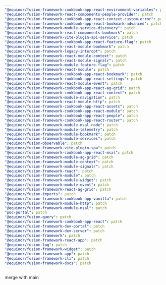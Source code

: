 ```yaml
---
"@equinor/fusion-framework-cookbook-app-react-environment-variables": patch
"@equinor/fusion-framework-react-components-people-provider": patch
"@equinor/fusion-framework-cookbook-app-react-context-custom-error": patch
"@equinor/fusion-framework-cookbook-app-react-bookmark-advanced": patch
"@equinor/fusion-framework-module-service-discovery": patch
"@equinor/fusion-framework-react-components-bookmark": patch
"@equinor/fusion-framework-vite-plugin-api-service": patch
"@equinor/fusion-framework-cookbook-app-react-feature-flag": patch
"@equinor/fusion-framework-react-module-bookmark": patch
"@equinor/fusion-framework-legacy-interopt": patch
"@equinor/fusion-framework-react-module-context": patch
"@equinor/fusion-framework-react-module-signalr": patch
"@equinor/fusion-framework-module-feature-flag": patch
"@equinor/fusion-framework-react-module": patch
"@equinor/fusion-framework-cookbook-app-react-bookmark": patch
"@equinor/fusion-framework-cookbook-app-react-settings": patch
"@equinor/fusion-framework-react-module-event": patch
"@equinor/fusion-framework-cookbook-app-react-ag-grid": patch
"@equinor/fusion-framework-cookbook-app-react-context": patch
"@equinor/fusion-framework-module-navigation": patch
"@equinor/fusion-framework-react-module-http": patch
"@equinor/fusion-framework-cookbook-app-react-assets": patch
"@equinor/fusion-framework-cookbook-app-react-module": patch
"@equinor/fusion-framework-cookbook-app-react-people": patch
"@equinor/fusion-framework-cookbook-app-react-router": patch
"@equinor/fusion-framework-module-msal-node": patch
"@equinor/fusion-framework-module-telemetry": patch
"@equinor/fusion-framework-module-bookmark": patch
"@equinor/fusion-framework-module-services": patch
"@equinor/fusion-observable": patch
"@equinor/fusion-framework-vite-plugin-spa": patch
"@equinor/fusion-framework-cookbook-app-react-msal": patch
"@equinor/fusion-framework-module-ag-grid": patch
"@equinor/fusion-framework-module-context": patch
"@equinor/fusion-framework-module-signalr": patch
"@equinor/fusion-framework-react": patch
"@equinor/fusion-framework-module": patch
"@equinor/fusion-framework-module-widget": patch
"@equinor/fusion-framework-module-event": patch
"@equinor/fusion-framework-react-ag-grid": patch
"@equinor/fusion-imports": patch
"@equinor/fusion-framework-cookbook-app-vanilla": patch
"@equinor/fusion-framework-module-http": patch
"@equinor/fusion-framework-module-msal": patch
"poc-portal": patch
"@equinor/fusion-query": patch
"@equinor/fusion-framework-cookbook-app-react": patch
"@equinor/fusion-framework-dev-portal": patch
"@equinor/fusion-framework-dev-server": patch
"@equinor/fusion-framework": patch
"@equinor/fusion-framework-react-app": patch
"@equinor/fusion-log": patch
"@equinor/fusion-framework-widget": patch
"@equinor/fusion-framework-app": patch
"@equinor/fusion-framework-cli": patch
"@equinor/fusion-framework-docs": patch
---
```


merge with main
